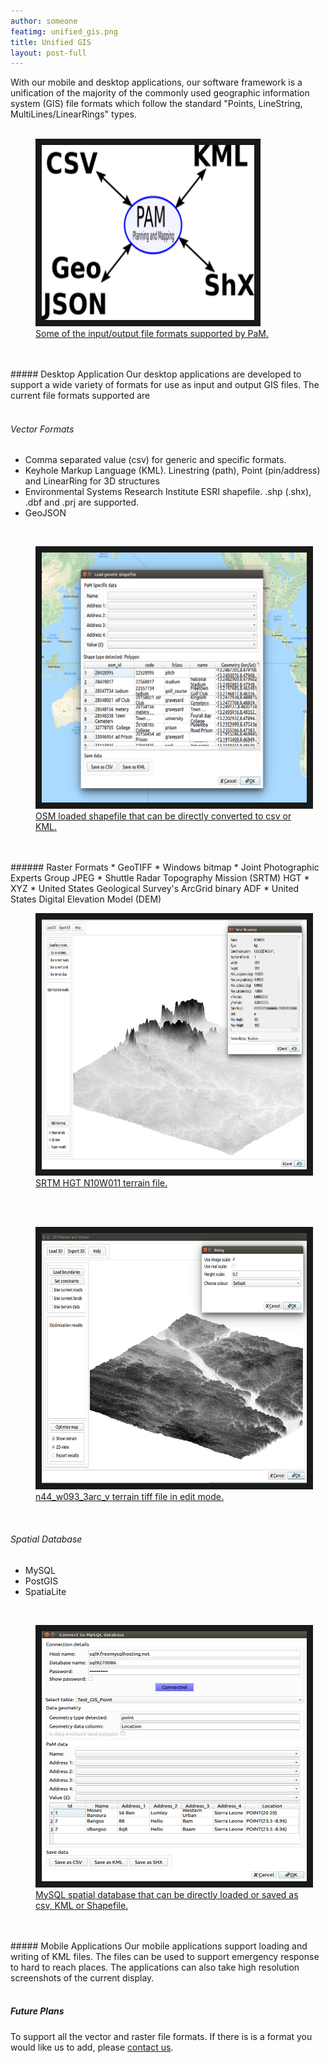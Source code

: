 ```yaml
---
author: someone
featimg: unified_gis.png
title: Unified GIS
layout: post-full
---
```

With our mobile and desktop applications, our software framework is a unification of the majority of the commonly used geographic information system (GIS) file formats which follow the standard "Points, LineString, MultiLines/LinearRings" types.
<br/>
<br/>
<figure>
<a href="/media/compressed/unified_gis.png
" target="_blank"><img src="/media/compressed/unified_gis.png" 
alt="IMAGE ALT TEXT HERE" width="340" height="280" border="10" /><figcaption>Some of the input/output file formats supported by PaM.
 </figcaption></a>
 </figure>
<br/>
<br/>
##### Desktop Application
Our desktop applications are developed to support a wide variety of formats for use as input and output GIS files. The current file formats supported are
<br/>
<br/>

###### Vector Formats
* Comma separated value (csv) for generic and specific formats. 
* Keyhole Markup Language (KML). Linestring (path), Point (pin/address) and LinearRing for 3D structures
* Environmental Systems Research Institute ESRI shapefile. .shp (.shx), .dbf and .prj are supported.<!-- Point for pin/address Polyline and PolylineM for road and Polygon for land-->
* GeoJSON

<br/>
<figure>
<a href="/media/compressed/osm_shapen.png
" target="_blank"><img src="/media/compressed/osm_shapen.png" 
alt="IMAGE ALT TEXT HERE" width="600" height="400" border="10" />
 <figcaption>
 OSM loaded shapefile that can be directly converted to csv or KML.
 </figcaption></a>
 </figure>
 <br/>
<br/>
###### Raster Formats
* GeoTIFF
* Windows bitmap 
* Joint Photographic Experts Group JPEG
* Shuttle Radar Topography Mission (SRTM) HGT
* XYZ
* United States Geological Survey's ArcGrid binary ADF
* United States Digital Elevation Model (DEM)
<br/>
<figure>
<a href="/media/compressed/srtm1011n.png
" target="_blank"><img src="/media/compressed/srtm1011n.png" 
alt="IMAGE ALT TEXT HERE" width="600" height="400" border="10" />
 <figcaption>
 SRTM HGT N10W011 terrain file.
 </figcaption></a>
 </figure>
 <br/>
 
 <br/>
<figure>
<a href="/media/compressed/n44_w093_3arc_v1n.png
" target="_blank"><img src="/media/compressed/n44_w093_3arc_v1n.png" 
alt="IMAGE ALT TEXT HERE" width="600" height="400" border="10" />
 <figcaption>
 n44_w093_3arc_v terrain tiff file in edit mode.
 </figcaption></a>
 </figure>
 <br/>
 
 
###### Spatial Database
* MySQL
* PostGIS
* SpatiaLite

 <br/>
<figure>
<a href="/media/compressed/mysql.png
" target="_blank"><img src="/media/compressed/mysql.png" 
alt="IMAGE ALT TEXT HERE" width="600" height="400" border="10" />
 <figcaption>
 MySQL spatial database that can be directly loaded or saved as csv, KML or Shapefile.
 </figcaption></a>
 </figure>
 <br/>

<br/>
##### Mobile Applications
Our mobile applications support loading and writing of KML files. The files can be used to support emergency response to hard to reach places. The applications can also take high resolution screenshots of the current display.
<br/>
<br/>

##### Future Plans
To support all the vector and raster file formats. If there is is a format you would like us to add, please [contact us](/contact_us).






